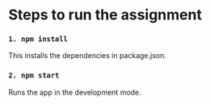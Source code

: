 # Steps to run the assignment

 ### `1. npm install`
 This installs the dependencies in package.json.
 ### `2. npm start`
 Runs the app in the development mode.
 
